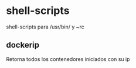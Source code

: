 # shell-scripts
shell-scripts para /usr/bin/ y ~rc

## dockerip
Retorna todos los contenedores iniciados con su ip 
